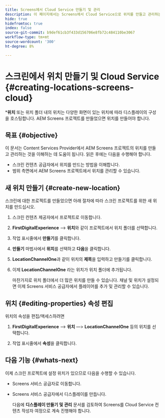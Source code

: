 ```yaml
---
title: Screens에서 Cloud Service 만들기 및 관리
description: 이 페이지에서는 Screens에서 Cloud Service으로 위치를 만들고 관리하는 방법을 설명합니다.
hide: true
hidefromtoc: true
index: false
source-git-commit: b9def61cb3f433d156706e8fb72c484110be3067
workflow-type: tm+mt
source-wordcount: '300'
ht-degree: 8%

---
```



# 스크린에서 위치 만들기 및 Cloud Service {#creating-locations-screens-cloud}

***위치** 또는 위치 폴더 내의 위치는 다양한 화면이 있는 위치에 따라 디스플레이의 구성을 호스팅합니다.
AEM Screens 프로젝트를 만들었으면 위치를 만들어야 합니다.

## 목표 {#objective}

이 문서는 Content Services Provider에서 AEM Screens 프로젝트의 위치를 만들고 관리하는 것을 이해하는 데 도움이 됩니다. 읽은 후에는 다음을 수행해야 합니다.

* 스크린 컨텐츠 공급자에서 위치를 만드는 방법을 이해합니다.
* 범위 측면에서 AEM Screens 프로젝트에서 위치를 관리할 수 있습니다.

## 새 위치 만들기 {#create-new-location}

스크린에 대한 프로젝트를 만들었으면 아래 절차에 따라 스크린 프로젝트를 위한 새 위치를 만드십시오.

1. 스크린 컨텐츠 제공자에서 프로젝트로 이동합니다.

1. **FirstDigitalExperience** —> **위치**&#x200B;와 같이 프로젝트에서 위치 폴더를 선택합니다.

1. 작업 표시줄에서 **만들기**&#x200B;를 클릭합니다.

1. **만들기** 마법사에서 **위치**&#x200B;를 선택하고 **다음**&#x200B;을 클릭합니다.

1. **LocationChannelOne**&#x200B;과 같이 위치의 **제목**&#x200B;을 입력하고 만들기를 클릭합니다.

1. 이제 **LocationChannelOne** 라는 위치가 위치 폴더에 추가됩니다.

   마찬가지로 위치 폴더에서 더 많은 위치를 만들 수 있습니다. 채널 및 위치가 설정되면 이제 Screens 서비스 공급자에서 플레이어를 추가 및 관리할 수 있습니다.


## 위치 {#editing-properties} 속성 편집

위치의 속성을 편집/액세스하려면

1. **FirstDigitalExperience** —> **위치** —> **LocationChannelOne** 등의 위치를 선택합니다.

1. 작업 표시줄에서 **속성**&#x200B;을 클릭합니다.

## 다음 기능 {#whats-next}

이제 스크린 프로젝트에 설정 위치가 있으므로 다음을 수행할 수 있습니다.

* Screens 서비스 공급자로 이동합니다.
* Screens 서비스 공급자에서 디스플레이를 만듭니다.

   다음에 **디스플레이 만들기 및 관리** 문서를 검토하여 Screens를 Cloud Service 컨텐츠 작성자 여정으로 계속 진행해야 합니다.